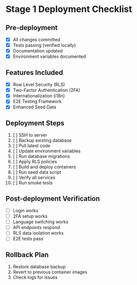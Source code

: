 # Stage 1 Deployment Checklist

## Pre-deployment
- [x] All changes committed
- [x] Tests passing (verified locally)
- [x] Documentation updated
- [x] Environment variables documented

## Features Included
- [x] Row Level Security (RLS)
- [x] Two-Factor Authentication (2FA)
- [x] Internationalization (i18n)
- [x] E2E Testing Framework
- [x] Enhanced Seed Data

## Deployment Steps
1. [ ] SSH to server
2. [ ] Backup existing database
3. [ ] Pull latest code
4. [ ] Update environment variables
5. [ ] Run database migrations
6. [ ] Apply RLS policies
7. [ ] Build and deploy containers
8. [ ] Run seed data script
9. [ ] Verify all services
10. [ ] Run smoke tests

## Post-deployment Verification
- [ ] Login works
- [ ] 2FA setup works
- [ ] Language switching works
- [ ] API endpoints respond
- [ ] RLS data isolation works
- [ ] E2E tests pass

## Rollback Plan
1. Restore database backup
2. Revert to previous container images
3. Check logs for issues
